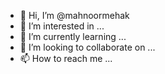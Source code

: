 - 👋 Hi, I’m @mahnoormehak
- 👀 I’m interested in ...
- 🌱 I’m currently learning ...
- 💞️ I’m looking to collaborate on ...
- 📫 How to reach me ...

<!---
mahnoormehak/mahnoormehak is a ✨ special ✨ repository because its `README.md` (this file) appears on your GitHub profile.
You can click the Preview link to take a look at your changes.
--->

